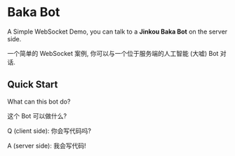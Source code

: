 # Baka Bot

A Simple WebSocket Demo, you can talk to a **Jinkou Baka Bot** on the server side.

一个简单的 WebSocket 案例, 你可以与一个位于服务端的人工智能 (大嘘) Bot 对话.

## Quick Start

What can this bot do?

这个 Bot 可以做什么?

Q (client side): 你会写代码吗?

A (server side): 我会写代码!
